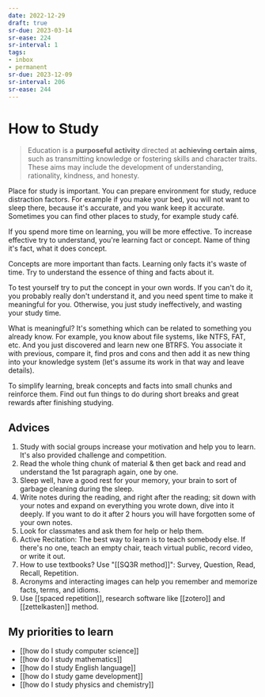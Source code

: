 ```yaml
---
date: 2022-12-29
draft: true
sr-due: 2023-03-14
sr-ease: 224
sr-interval: 1
tags:
- inbox
- permanent
sr-due: 2023-12-09
sr-interval: 206
sr-ease: 244
---
```


# How to Study

> Education is a **purposeful activity** directed at **achieving certain aims**,
> such as transmitting knowledge or fostering skills and character traits. These
> aims may include the development of understanding, rationality, kindness, and
> honesty.

Place for study is important. You can prepare environment for study, reduce
distraction factors. For example if you make your bed, you will not want to
sleep there, because it's accurate, and you wank keep it accurate. Sometimes you
can find other places to study, for example study café.

If you spend more time on learning, you will be more effective. To increase
effective try to understand, you're learning fact or concept. Name of thing it's
fact, what it does concept.

Concepts are more important than facts. Learning only facts it's waste of time.
Try to understand the essence of thing and facts about it.

To test yourself try to put the concept in your own words. If you can't do it,
you probably really don't understand it, and you need spent time to make it
meaningful for you. Otherwise, you just study ineffectively, and wasting your
study time.

What is meaningful? It's something which can be related to something you already
know. For example, you know about file systems, like NTFS, FAT, etc. And you
just discovered and learn new one BTRFS. You associate it with previous, compare
it, find pros and cons and then add it as new thing into your knowledge system
(let's assume its work in that way and leave details).

To simplify learning, break concepts and facts into small chunks and reinforce
them. Find out fun things to do during short breaks and great rewards after
finishing studying.

## Advices

1. Study with social groups increase your motivation and help you to learn. It's
   also provided challenge and competition.
2. Read the whole thing chunk of material & then get back and read and
   understand the 1st paragraph again, one by one.
3. Sleep well, have a good rest for your memory, your brain to sort of garbage
   cleaning during the sleep.
4. Write notes during the reading, and right after the reading; sit down with
   your notes and expand on everything you wrote down, dive into it deeply. If
   you want to do it after 2 hours you will have forgotten some of your own
   notes.
5. Look for classmates and ask them for help or help them.
6. Active Recitation: The best way to learn is to teach somebody else. If
   there's no one, teach an empty chair, teach virtual public, record video, or
   write it out.
7. How to use textbooks? Use "[[SQ3R method]]": Survey, Question,
   Read, Recall, Repetition.
8. Acronyms and interacting images can help you remember and memorize facts,
   terms, and idioms.
9. Use [[spaced repetition]], research software like [[zotero]] and
   [[zettelkasten]] method.

## My priorities to learn

- [[how do I study computer science]]
- [[how do I study mathematics]]
- [[how do I study English language]]
- [[how do I study game development]]
- [[how do I study physics and chemistry]]
